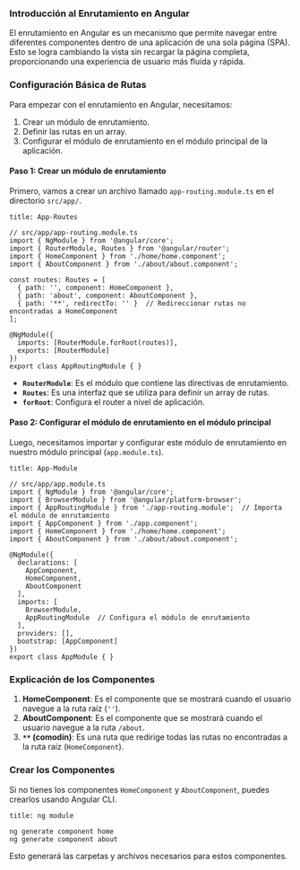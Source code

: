 ### Introducción al Enrutamiento en Angular

El enrutamiento en Angular es un mecanismo que permite navegar entre diferentes componentes dentro de una aplicación de una sola página (SPA). Esto se logra cambiando la vista sin recargar la página completa, proporcionando una experiencia de usuario más fluida y rápida.

### Configuración Básica de Rutas

Para empezar con el enrutamiento en Angular, necesitamos:

1. Crear un módulo de enrutamiento.
2. Definir las rutas en un array.
3. Configurar el módulo de enrutamiento en el módulo principal de la aplicación.

#### Paso 1: Crear un módulo de enrutamiento

Primero, vamos a crear un archivo llamado `app-routing.module.ts` en el directorio `src/app/`.

```ad-important
title: App-Routes
```
```
// src/app/app-routing.module.ts
import { NgModule } from '@angular/core';
import { RouterModule, Routes } from '@angular/router';
import { HomeComponent } from './home/home.component';
import { AboutComponent } from './about/about.component';

const routes: Routes = [
  { path: '', component: HomeComponent },
  { path: 'about', component: AboutComponent },
  { path: '**', redirectTo: '' }  // Redireccionar rutas no encontradas a HomeComponent
];

@NgModule({
  imports: [RouterModule.forRoot(routes)],
  exports: [RouterModule]
})
export class AppRoutingModule { }

```

- **`RouterModule`**: Es el módulo que contiene las directivas de enrutamiento.
- **`Routes`**: Es una interfaz que se utiliza para definir un array de rutas.
- **`forRoot`**: Configura el router a nivel de aplicación.

#### Paso 2: Configurar el módulo de enrutamiento en el módulo principal

Luego, necesitamos importar y configurar este módulo de enrutamiento en nuestro módulo principal (`app.module.ts`).


```ad-important
title: App-Module
```
```
// src/app/app.module.ts
import { NgModule } from '@angular/core';
import { BrowserModule } from '@angular/platform-browser';
import { AppRoutingModule } from './app-routing.module';  // Importa el módulo de enrutamiento
import { AppComponent } from './app.component';
import { HomeComponent } from './home/home.component';
import { AboutComponent } from './about/about.component';

@NgModule({
  declarations: [
    AppComponent,
    HomeComponent,
    AboutComponent
  ],
  imports: [
    BrowserModule,
    AppRoutingModule  // Configura el módulo de enrutamiento
  ],
  providers: [],
  bootstrap: [AppComponent]
})
export class AppModule { }
```

### Explicación de los Componentes

1. **HomeComponent**: Es el componente que se mostrará cuando el usuario navegue a la ruta raíz (`''`).
2. **AboutComponent**: Es el componente que se mostrará cuando el usuario navegue a la ruta `/about`.
3. **`**` (comodín)**: Es una ruta que redirige todas las rutas no encontradas a la ruta raíz (`HomeComponent`).

### Crear los Componentes

Si no tienes los componentes `HomeComponent` y `AboutComponent`, puedes crearlos usando Angular CLI.

```ad-note
title: ng module
```
```
ng generate component home
ng generate component about
```

Esto generará las carpetas y archivos necesarios para estos componentes.
